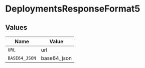 # DeploymentsResponseFormat5


## Values

| Name          | Value         |
| ------------- | ------------- |
| `URL`         | url           |
| `BASE64_JSON` | base64_json   |
